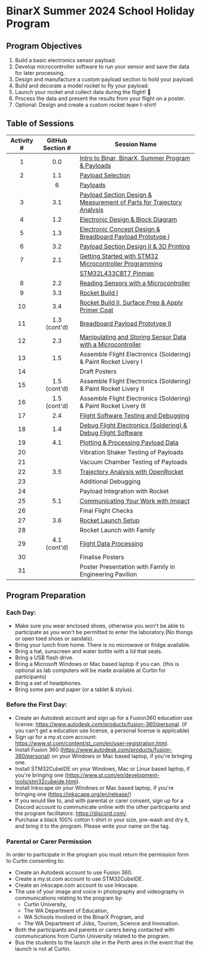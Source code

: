 # BinarX Summer 2024 School Holiday Program

## Program Objectives
1. Build a basic electronics sensor payload.
2. Develop microcontroller software to run your sensor and save the data for later processing.
3. Design and manufacture a custom payload section to hold your payload.
4. Build and decorate a model rocket to fly your payload.
5. Launch your rocket and collect data during the flight! 🚀
6. Process the data and present the results from your flight on a poster.
7. Optional: Design and create a custom rocket team t-shirt!

## Table of Sessions

| Activity # | GitHub Section # | Session Name                                                                                                                                                                                                                                            |
|:----------:|:----------------:|---------------------------------------------------------------------------------------------------------------------------------------------------------------------------------------------------------------------------------------------------------|
|      1     |        0.0       | [Intro to Binar, BinarX, Summer Program & Payloads](https://github.com/BinarX-Curtin/School-Holiday-Program/tree/main/0.%20Introduction)                                                                                                                |
|      2     |        1.1       | [Payload Selection](https://github.com/BinarX-Curtin/School-Holiday-Program/tree/main/1.%20Payload%20Hardware%20Development/1.1.%20Payload%20Selection)                                                                                                 |
|            |         6        | [Payloads](https://github.com/BinarX-Curtin/School-Holiday-Program/tree/main/6.%20Payload%20Breakdowns)                                                                                                                                                 |
|      3     |        3.1       | [Payload Section Design & Measurement of Parts for Trajectory Analysis](https://github.com/BinarX-Curtin/School-Holiday-Program/tree/main/3.%20Building%20and%20Flying%20Rockets/3.1.%20Payload%20Section%20Design%20in%203D%20CAD%20Software)          |
|      4     |        1.2       | [Electronic Design & Block Diagram](https://github.com/BinarX-Curtin/School-Holiday-Program/tree/main/1.%20Payload%20Hardware%20Development/1.2.%20Introduction%20to%20Electronic%20Design)                                                             |
|      5     |        1.3       | [Electronic Concept Design & Breadboard Payload Prototype I](https://github.com/BinarX-Curtin/School-Holiday-Program/tree/main/1.%20Payload%20Hardware%20Development/1.2.%20Introduction%20to%20Electronic%20Design)                                    |
|      6     |        3.2       | [Payload Section Design II & 3D Printing](https://github.com/BinarX-Curtin/School-Holiday-Program/tree/main/3.%20Building%20and%20Flying%20Rockets/3.2.%203D%20Printing%20Payload%20Sections)                                                           |
|      7     |        2.1       | [Getting Started with STM32 Microcontroller Programming](https://github.com/BinarX-Curtin/School-Holiday-Program/tree/main/2.%20Payload%20Software%20Development/2.1.%20Getting%20Started%20with%20STM32%20Microcontroller%20Programming)               |
|            |                  | [STM32L433CBT7 Pinmap](https://github.com/BinarX-Curtin/School-Holiday-Program/blob/main/1.%20Payload%20Hardware%20Development/BinarX%20Rocket%20Payload%20Microcontroller%20Board%20Pin%20Labels.png)                                                  |
|      8     |        2.2       | [Reading Sensors with a Microcontroller](https://github.com/BinarX-Curtin/School-Holiday-Program/tree/main/2.%20Payload%20Software%20Development/2.2.%20Reading%20Sensors%20With%20a%20Microcontroller)                                                 |
|      9     |        3.3       | [Rocket Build I](https://github.com/BinarX-Curtin/School-Holiday-Program/tree/main/3.%20Building%20and%20Flying%20Rockets/3.3.%20Building%20Rockets)                                                                                                    |
|     10     |        3.4       | [Rocket Build II, Surface Prep & Apply Primer Coat](https://github.com/BinarX-Curtin/School-Holiday-Program/tree/main/3.%20Building%20and%20Flying%20Rockets/3.4.%20Painting%20and%20Decorating%20Rockets)                                              |
|     11     |   1.3 (cont'd)   | [Breadboard Payload Prototype II](https://github.com/BinarX-Curtin/School-Holiday-Program/tree/main/1.%20Payload%20Hardware%20Development/1.2.%20Introduction%20to%20Electronic%20Design)                                                               |
|     12     |        2.3       | [Manipulating and Storing Sensor Data with a Microcontroller](https://github.com/BinarX-Curtin/School-Holiday-Program/tree/main/2.%20Payload%20Software%20Development/2.3.%20Manipulating%20and%20Storing%20Sensor%20Data%20with%20a%20Microcontroller) |
|     13     |        1.5       | Assemble Flight Electronics (Soldering) & Paint Rocket Livery I                                                                                                                                                                                         |
|     14     |                  | Draft Posters                                                                                                                                                                                                                                           |
|     15     |   1.5 (cont'd)   | Assemble Flight Electronics (Soldering) & Paint Rocket Livery II                                                                                                                                                                                        |
|     16     |   1.5 (cont'd)   | Assemble Flight Electronics (Soldering) & Paint Rocket Livery III                                                                                                                                                                                       |
|     17     |        2.4       | [Flight Software Testing and Debugging](https://github.com/BinarX-Curtin/School-Holiday-Program/tree/main/2.%20Payload%20Software%20Development/2.4%20Debugging%20Flight%20Software)                                                                    |
|     18     |        1.4       | [Debug Flight Electronics (Soldering) & Debug Flight Software](https://github.com/BinarX-Curtin/School-Holiday-Program/tree/main/1.%20Payload%20Hardware%20Development/1.4%20Debugging%20Payload%20Hardware)                                            |
|     19     |        4.1       | [Plotting & Processing Payload Data](https://github.com/BinarX-Curtin/School-Holiday-Program/tree/main/4.%20Processing%20Payload%20Data/4.1.%20Plotting%20and%20Processing%20Payload%20Data)                                                            |
|     20     |                  | Vibration Shaker Testing of Payloads                                                                                                                                                                                                                    |
|     21     |                  | Vacuum Chamber Testing of Payloads                                                                                                                                                                                                                      |
|     22     |        3.5       | [Trajectory Analysis with OpenRocket](https://github.com/BinarX-Curtin/School-Holiday-Program/tree/main/3.%20Building%20and%20Flying%20Rockets/3.5.%20Trajectory%20Modelling%20Using%20OpenRocket)                                                      |
|     23     |                  | Additional Debugging                                                                                                                                                                                                                                    |
|     24     |                  | Payload Integration with Rocket                                                                                                                                                                                                                         |
|     25     |        5.1       | [Communicating Your Work with Impact](https://github.com/BinarX-Curtin/School-Holiday-Program/tree/main/5.%20Communicating%20Your%20Work/5.1.%20Comunicating%20Your%20Work%20With%20Impact)                                                             |
|     26     |                  | Final Flight Checks                                                                                                                                                                                                                                     |
|     27     |        3.6       | [Rocket Launch Setup](https://github.com/BinarX-Curtin/School-Holiday-Program/tree/main/3.%20Building%20and%20Flying%20Rockets/3.6.%20Launching%20Rockets)                                                                                              |
|     28     |                  | Rocket Launch with Family                                                                                                                                                                                                                               |
|     29     |   4.1 (cont'd)   | [Flight Data Processing](https://github.com/BinarX-Curtin/School-Holiday-Program/tree/main/4.%20Processing%20Payload%20Data/4.1.%20Plotting%20and%20Processing%20Payload%20Data)                                                                        |
|     30     |                  | Finalise Posters                                                                                                                                                                                                                                        |
|     31     |                  | Poster Presentation with Family in Engineering Pavilion                                                                                                                                                                                                 |

## Program Preparation

### Each Day:
- Make sure you wear enclosed shoes, otherwise you won't be able to participate as you won't be permitted to enter the laboratory.(No thongs or open toed shoes or sandals).
- Bring your lunch from home. There is no microwave or fridge available.
- Bring a hat, sunscreen and water bottle with a lid that seals.
- Bring a USB flash drive.
- Bring a Microsoft Windows or Mac based laptop if you can. (this is optional as lab computers will be made available at Curtin for participants)
- Bring a set of headphones.
- Bring some pen and paper (or a tablet & stylus).

### Before the First Day:
- Create an Autodesk account and sign up for a Fusion360 education use license: https://www.autodesk.com/products/fusion-360/personal. (if you can't get a education use license, a personal license is applicable)
- Sign up for a my.st.com account: https://www.st.com/content/st_com/en/user-registration.html.
- Install Fusion 360 (https://www.autodesk.com/products/fusion-360/personal) on your Windows or Mac based laptop, if you're bringing one.
- Install STM32CubeIDE on your Windows, Mac or Linux based laptop, if you're bringing one (https://www.st.com/en/development-tools/stm32cubeide.html).
- Install Inkscape on your Windows or Mac based laptop, if you're bringing one (https://inkscape.org/en/release/)
- If you would like to, and with parental or carer consent, sign up for a Discord account to communicate online with the other participants and the program facilitators: https://discord.com/.
- Purchase a black 100% cotton t-shirt in your size, pre-wash and dry it, and bring it to the program. Please write your name on the tag.

### Parental or Carer Permission
In order to participate in the program you must return the permission form to Curtin consenting to:
- Create an Autodesk account to use Fusion 360.
- Create a my.st.com account to use STM32CubeIDE.
- Create an inkscape.com account to use Inkscape.
- The use of your image and voice in photography and videography in communications relating to the program by:
    - Curtin University,
    - The WA Department of Education,
    - WA Schools Involved in the BinarX Program, and
    - The WA Department of Jobs, Tourism, Science and Innovation.
- Both the participants and parents or carers being contacted with communications from Curtin University related to the program.
- Bus the students to the launch site in the Perth area in the event that the launch is not at Curtin.
